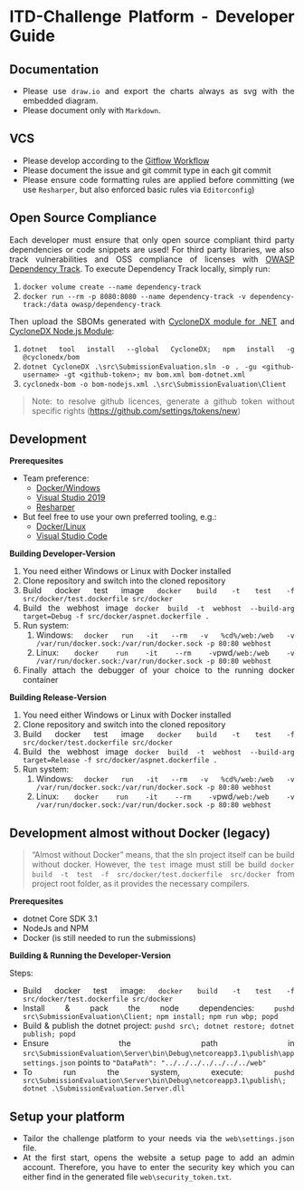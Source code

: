 ITD-Challenge Platform - Developer Guide
========================

Documentation
---------------------

- Please use `draw.io` and export the charts always as svg with the embedded diagram.
- Please document only with `Markdown`.

VCS
---------------------

- Please develop according to the [Gitflow Workflow](https://www.atlassian.com/git/tutorials/comparing-workflows/gitflow-workflow)
- Please document the issue and git commit type in each git commit
- Please ensure code formatting rules are applied before committing (we use `Resharper`, but also enforced basic rules via `Editorconfig`)

Open Source Compliance
---------------------

Each developer must ensure that only open source compliant third party dependencies or code snippets are used!
For third party libraries, we also track vulnerabilities and OSS compliance of licenses with [OWASP Dependency Track](https://docs.dependencytrack.org/).
To execute Dependency Track locally, simply run:

1. `docker volume create --name dependency-track`
2. `docker run --rm -p 8080:8080 --name dependency-track -v dependency-track:/data owasp/dependency-track`

Then upload the SBOMs generated with [CycloneDX module for .NET](https://github.com/CycloneDX/cyclonedx-dotnet) and [CycloneDX Node.js Module](https://www.npmjs.com/package/@cyclonedx/bom):

1. `dotnet tool install --global CycloneDX; npm install -g @cyclonedx/bom`
2. `dotnet CycloneDX .\src\SubmissionEvaluation.sln -o . -gu <github-username> -gt <github-token>; mv bom.xml bom-dotnet.xml`
3. `cyclonedx-bom -o bom-nodejs.xml .\src\SubmissionEvaluation\Client`

> Note: to resolve github licences, generate a github token without specific rights (<https://github.com/settings/tokens/new>)

Development
---------------------

**Prerequesites**

- Team preference:
  - [Docker/Windows](https://docs.docker.com/docker-for-windows/install/)
  - [Visual Studio 2019](https://www.visualstudio.com/de/downloads)
  - [Resharper](https://www.jetbrains.com/resharper/)
- But feel free to use your own preferred tooling, e.g.:
  - [Docker/Linux](https://docs.docker.com/install/linux/docker-ce/ubuntu/)
  - [Visual Studio Code](https://code.visualstudio.com/)

**Building Developer-Version**

1. You need either Windows or Linux with Docker installed
2. Clone repository and switch into the cloned repository
3. Build docker test image `docker build -t test -f src/docker/test.dockerfile src/docker`
4. Build the webhost image `docker build -t webhost --build-arg target=Debug -f src/docker/aspnet.dockerfile .`
5. Run system:
   1. Windows: `docker run -it --rm -v %cd%/web:/web -v /var/run/docker.sock:/var/run/docker.sock -p 80:80 webhost`
   2. Linux:   `docker run -it --rm -v`pwd`/web:/web -v /var/run/docker.sock:/var/run/docker.sock -p 80:80 webhost`
6. Finally attach the debugger of your choice to the running docker container

**Building Release-Version**

1. You need either Windows or Linux with Docker installed
2. Clone repository and switch into the cloned repository
3. Build docker test image `docker build -t test -f src/docker/test.dockerfile src/docker`
4. Build the webhost image `docker build -t webhost --build-arg target=Release -f src/docker/aspnet.dockerfile .`
5. Run system:
   1. Windows: `docker run -it --rm -v %cd%/web:/web -v /var/run/docker.sock:/var/run/docker.sock -p 80:80 webhost`
   2. Linux:   `docker run -it --rm -v`pwd`/web:/web -v /var/run/docker.sock:/var/run/docker.sock -p 80:80 webhost`

Development almost without Docker (legacy)
---------------------

> “Almost without Docker” means, that the sln project itself can be build without docker.
> However, the `test` image must still be build `docker build -t test -f src/docker/test.dockerfile src/docker` from project root folder, as it provides the necessary compilers.

**Prerequesites**

- dotnet Core SDK 3.1
- NodeJs and NPM
- Docker (is still needed to run the submissions)

**Building & Running the Developer-Version**

Steps:

- Build docker test image:              `docker build -t test -f src/docker/test.dockerfile src/docker`
- Install & pack the node dependencies: `pushd src\SubmissionEvaluation\Client; npm install; npm run wbp; popd`
- Build & publish the dotnet project:   `pushd src\; dotnet restore; dotnet publish; popd`
- Ensure the path in `src\SubmissionEvaluation\Server\bin\Debug\netcoreapp3.1\publish\appsettings.json` points to `"DataPath": "../../../../../../../web"`
- To run the system, execute:           `pushd src\SubmissionEvaluation\Server\bin\Debug\netcoreapp3.1\publish\; dotnet .\SubmissionEvaluation.Server.dll`

Setup your platform
---------------------

- Tailor the challenge platform to your needs via the `web\settings.json` file.
- At the first start, opens the website a setup page to add an admin account. Therefore, you have to enter the security key which you can either find in the generated file `web\security_token.txt`.

<!-- styling section -->
<style>
    body {text-align: justify}
</style>
